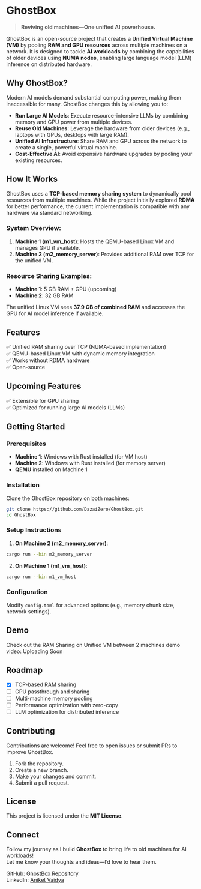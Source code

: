 # GhostBox

> **Reviving old machines—One unified AI powerhouse.**

GhostBox is an open-source project that creates a **Unified Virtual Machine (VM)** by pooling **RAM and GPU resources** across multiple machines on a network. It is designed to tackle **AI workloads** by combining the capabilities of older devices using **NUMA nodes**, enabling large language model (LLM) inference on distributed hardware.

## Why GhostBox?

Modern AI models demand substantial computing power, making them inaccessible for many. GhostBox changes this by allowing you to:

- **Run Large AI Models**: Execute resource-intensive LLMs by combining memory and GPU power from multiple devices.
- **Reuse Old Machines**: Leverage the hardware from older devices (e.g., laptops with GPUs, desktops with large RAM).
- **Unified AI Infrastructure**: Share RAM and GPU across the network to create a single, powerful virtual machine.
- **Cost-Effective AI**: Avoid expensive hardware upgrades by pooling your existing resources.

## How It Works

GhostBox uses a **TCP-based memory sharing system** to dynamically pool resources from multiple machines. While the project initially explored **RDMA** for better performance, the current implementation is compatible with any hardware via standard networking.

### System Overview:

1. **Machine 1 (m1_vm_host)**: Hosts the QEMU-based Linux VM and manages GPU if available.
2. **Machine 2 (m2_memory_server)**: Provides additional RAM over TCP for the unified VM.

### Resource Sharing Examples:

- **Machine 1**: 5 GB RAM + GPU (upcoming)
- **Machine 2**: 32 GB RAM

The unified Linux VM sees **37.9 GB of combined RAM** and accesses the GPU for AI model inference if available.

## Features

✅ Unified RAM sharing over TCP (NUMA-based implementation)  
✅ QEMU-based Linux VM with dynamic memory integration  
✅ Works without RDMA hardware  
✅ Open-source

## Upcoming Features
✅ Extensible for GPU sharing  
✅ Optimized for running large AI models (LLMs)  

## Getting Started

### Prerequisites

- **Machine 1**: Windows with Rust installed (for VM host)
- **Machine 2**: Windows with Rust installed (for memory server)
- **QEMU** installed on Machine 1

### Installation

Clone the GhostBox repository on both machines:

```bash
git clone https://github.com/DazaiZero/GhostBox.git
cd GhostBox
```

### Setup Instructions

1. **On Machine 2 (m2_memory_server)**:

```bash
cargo run --bin m2_memory_server
```

2. **On Machine 1 (m1_vm_host)**:

```bash
cargo run --bin m1_vm_host
```

### Configuration

Modify `config.toml` for advanced options (e.g., memory chunk size, network settings).

## Demo

Check out the RAM Sharing on Unified VM between 2 machines demo video: Uploading Soon

## Roadmap

- [x] TCP-based RAM sharing
- [ ] GPU passthrough and sharing
- [ ] Multi-machine memory pooling
- [ ] Performance optimization with zero-copy
- [ ] LLM optimization for distributed inference

## Contributing

Contributions are welcome! Feel free to open issues or submit PRs to improve GhostBox.

1. Fork the repository.
2. Create a new branch.
3. Make your changes and commit.
4. Submit a pull request.

## License

This project is licensed under the **MIT License**.

## Connect

Follow my journey as I build **GhostBox** to bring life to old machines for AI workloads!  
Let me know your thoughts and ideas—I’d love to hear them.

GitHub: [GhostBox Repository](https://github.com/DazaiZero/GhostBox)  
LinkedIn: [Aniket Vaidya](https://www.linkedin.com/in/aniket-vaidya-bb7a87160/)

